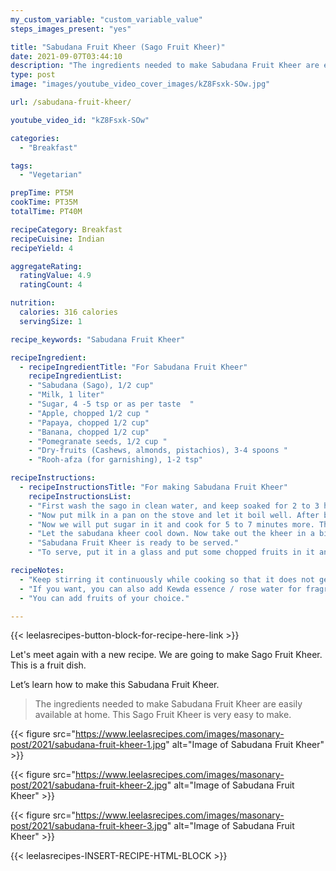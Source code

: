 ```yaml
---
my_custom_variable: "custom_variable_value"
steps_images_present: "yes"

title: "Sabudana Fruit Kheer (Sago Fruit Kheer)"
date: 2021-09-07T03:44:10
description: "The ingredients needed to make Sabudana Fruit Kheer are easily available at home. This Kheer is very easy to make."
type: post
image: "images/youtube_video_cover_images/kZ8Fsxk-SOw.jpg"

url: /sabudana-fruit-kheer/

youtube_video_id: "kZ8Fsxk-SOw"

categories: 
  - "Breakfast"

tags:
  - "Vegetarian"

prepTime: PT5M
cookTime: PT35M
totalTime: PT40M

recipeCategory: Breakfast
recipeCuisine: Indian
recipeYield: 4

aggregateRating:
  ratingValue: 4.9
  ratingCount: 4

nutrition:
  calories: 316 calories
  servingSize: 1

recipe_keywords: "Sabudana Fruit Kheer"

recipeIngredient:
  - recipeIngredientTitle: "For Sabudana Fruit Kheer"
    recipeIngredientList:
    - "Sabudana (Sago), 1/2 cup" 
    - "Milk, 1 liter" 
    - "Sugar, 4 -5 tsp or as per taste  " 
    - "Apple, chopped 1/2 cup " 
    - "Papaya, chopped 1/2 cup" 
    - "Banana, chopped 1/2 cup" 
    - "Pomegranate seeds, 1/2 cup " 
    - "Dry-fruits (Cashews, almonds, pistachios), 3-4 spoons " 
    - "Rooh-afza (for garnishing), 1-2 tsp" 

recipeInstructions:
  - recipeInstructionsTitle: "For making Sabudana Fruit Kheer"
    recipeInstructionsList:
    - "First wash the sago in clean water, and keep soaked for 2 to 3 hours. By doing this, they will become soft in texture. " 
    - "Now put milk in a pan on the stove and let it boil well. After boiling the milk, add soaked sago and keep stirring until the sago is cooked well. It should become like kheer. " 
    - "Now we will put sugar in it and cook for 5 to 7 minutes more. Then put some dry fruit shredding in it and turn off the gas." 
    - "Let the sabudana kheer cool down. Now take out the kheer in a big bowl and add all the fruits apple, banana, papaya, pomegranate which were cut, and mix it." 
    - "Sabudana Fruit Kheer is ready to be served." 
    - "To serve, put it in a glass and put some chopped fruits in it and fill it by adding sabudana Kheer and garnish it with some dry fruit pieces and Rooh Afza and serve cold. This is a very healthy fruit kheer. You can also make it during the fasting season." 

recipeNotes:
  - "Keep stirring it continuously while cooking so that it does not get stuck in the bottom." 
  - "If you want, you can also add Kewda essence / rose water for fragrance." 
  - "You can add fruits of your choice." 

---
```


{{< leelasrecipes-button-block-for-recipe-here-link >}}

Let's meet again with a new recipe. We are going to make Sago Fruit Kheer. This is a fruit dish.

Let’s learn how to make this Sabudana Fruit Kheer.

> The ingredients needed to make Sabudana Fruit Kheer are easily available at home. This Sago Fruit Kheer is very easy to make. 


{{< figure src="https://www.leelasrecipes.com/images/masonary-post/2021/sabudana-fruit-kheer-1.jpg" alt="Image of Sabudana Fruit Kheer" >}}

{{< figure src="https://www.leelasrecipes.com/images/masonary-post/2021/sabudana-fruit-kheer-2.jpg" alt="Image of Sabudana Fruit Kheer" >}}

{{< figure src="https://www.leelasrecipes.com/images/masonary-post/2021/sabudana-fruit-kheer-3.jpg" alt="Image of Sabudana Fruit Kheer" >}}

{{< leelasrecipes-INSERT-RECIPE-HTML-BLOCK >}}

